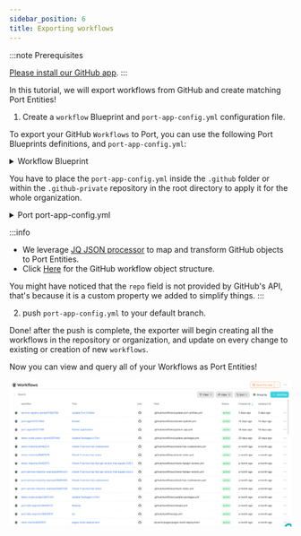 ```yaml
---
sidebar_position: 6
title: Exporting workflows
---
```


:::note Prerequisites

[Please install our GitHub app](./installation).
:::

In this tutorial, we will export workflows from GitHub and create matching Port Entities!

1. Create a `workflow` Blueprint and `port-app-config.yml` configuration file.

To export your GitHub `Workflows` to Port, you can use the following Port Blueprints definitions, and `port-app-config.yml`:

<details>
<summary> Workflow Blueprint </summary>

```json showLineNumbers
{
  "identifier": "workflow",
  "title": "Workflow",
  "icon": "Github",
  "schema": {
    "properties": {
      "path": {
        "title": "Path",
        "type": "string"
      },
      "status": {
        "title": "Status",
        "type": "string",
        "enum": [
          "active",
          "deleted",
          "disabled_fork",
          "disabled_inactivity",
          "disabled_manually"
        ],
        "enumColors": {
          "active": "green",
          "deleted": "red"
        }
      },
      "createdAt": {
        "title": "Created At",
        "type": "string",
        "format": "date-time"
      },
      "updatedAt": {
        "title": "Updated At",
        "type": "string",
        "format": "date-time"
      },
      "deletedAt": {
        "title": "Deleted At",
        "type": "string",
        "format": "date-time"
      },
      "link": {
        "title": "Link",
        "type": "string",
        "format": "url"
      }
    },
    "required": []
  },
  "mirrorProperties": {},
  "formulaProperties": {},
  "calculationProperties": {},
  "relations": {}
}
```

</details>

You have to place the `port-app-config.yml` inside the `.github` folder or within the `.github-private` repository in the root directory to apply it for the whole organization.

<details>

<summary> Port port-app-config.yml </summary>

```yaml showLineNumbers
resources:
  - kind: workflow
    selector:
      query: "true"
    port:
      entity:
        mappings:
          identifier: ".repo + (.id|tostring)"
          title: ".name"
          blueprint: '"workflow"'
          properties:
            path: ".path"
            status: ".state"
            createdAt: ".created_at"
            updatedAt: ".updated_at"
            link: ".html_url"
```

</details>

:::info

- We leverage [JQ JSON processor](https://stedolan.github.io/jq/manual/) to map and transform GitHub objects to Port Entities.
- Click [Here](https://docs.github.com/en/rest/actions/workflows?apiVersion=2022-11-28#get-a-workflow) for the GitHub workflow object structure.

You might have noticed that the `repo` field is not provided by GitHub's API, that's because it is a custom property we added to simplify things.
:::

2. push `port-app-config.yml` to your default branch.

Done! after the push is complete, the exporter will begin creating all the workflows in the repository or organization, and update on every change to existing or creation of new `workflows`.

Now you can view and query all of your Workflows as Port Entities!

![Developer Portal GitHub Workflows](../../../static/img/integrations/github-app/GitHubWorkflows.png)
